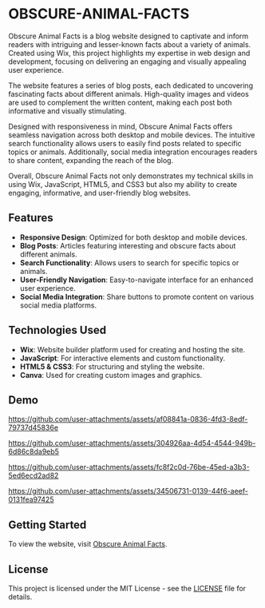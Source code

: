 # OBSCURE-ANIMAL-FACTS

Obscure Animal Facts is a blog website designed to captivate and inform readers with intriguing and lesser-known facts about a variety of animals. Created using Wix, this project highlights my expertise in web design and development, focusing on delivering an engaging and visually appealing user experience.

The website features a series of blog posts, each dedicated to uncovering fascinating facts about different animals. High-quality images and videos are used to complement the written content, making each post both informative and visually stimulating.

Designed with responsiveness in mind, Obscure Animal Facts offers seamless navigation across both desktop and mobile devices. The intuitive search functionality allows users to easily find posts related to specific topics or animals. Additionally, social media integration encourages readers to share content, expanding the reach of the blog.

Overall, Obscure Animal Facts not only demonstrates my technical skills in using Wix, JavaScript, HTML5, and CSS3 but also my ability to create engaging, informative, and user-friendly blog websites.

## Features

- **Responsive Design**: Optimized for both desktop and mobile devices.
- **Blog Posts**: Articles featuring interesting and obscure facts about different animals.
- **Search Functionality**: Allows users to search for specific topics or animals.
- **User-Friendly Navigation**: Easy-to-navigate interface for an enhanced user experience.
- **Social Media Integration**: Share buttons to promote content on various social media platforms.

## Technologies Used

- **Wix**: Website builder platform used for creating and hosting the site.
- **JavaScript**: For interactive elements and custom functionality.
- **HTML5 & CSS3**: For structuring and styling the website.
- **Canva**: Used for creating custom images and graphics.

## Demo



https://github.com/user-attachments/assets/af08841a-0836-4fd3-8edf-79737d45836e


https://github.com/user-attachments/assets/304926aa-4d54-4544-949b-6d86c8da9eb5


https://github.com/user-attachments/assets/fc8f2c0d-76be-45ed-a3b3-5ed6ecd2ad82


https://github.com/user-attachments/assets/34506731-0139-44f6-aeef-0131fea97425





## Getting Started

To view the website, visit [Obscure Animal Facts](https://shreya012003.wixsite.com/obscure-animal-facts).


## License

This project is licensed under the MIT License - see the [LICENSE](LICENSE) file for details.
